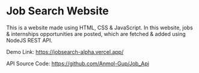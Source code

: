 # Job Search Website
This is a website made using HTML, CSS & JavaScript. In this website, jobs & internships opportunities are posted, which are fetched & added using NodeJS REST API.

Demo Link: https://jobsearch-alpha.vercel.app/

API Source Code: https://github.com/Anmol-Gup/Job_Api

